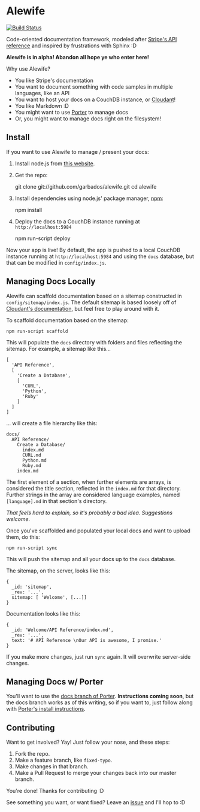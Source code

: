 # Alewife

[![Build Status](https://travis-ci.org/garbados/alewife.png)](https://travis-ci.org/garbados/alewife)

Code-oriented documentation framework, modeled after [Stripe's API reference](https://stripe.com/docs/api) and inspired by frustrations with Sphinx :D

**Alewife is in alpha! Abandon all hope ye who enter here!**

Why use Alewife?

* You like Stripe's documentation
* You want to document something with code samples in multiple languages, like an API
* You want to host your docs on a CouchDB instance, or [Cloudant](https://cloudant.com/)!
* You like Markdown :D
* You might want to use [Porter](https://github.com/garbados/porter) to manage docs
* Or, you might want to manage docs right on the filesystem!

## Install

If you want to use Alewife to manage / present your docs:

1. Install node.js from [this website](http://nodejs.org/).
3. Get the repo:

    git clone git://github.com/garbados/alewife.git
    cd alewife

4. Install dependencies using node.js' package manager, [npm](https://npmjs.org/):

    npm install

5. Deploy the docs to a CouchDB instance running at `http://localhost:5984`

    npm run-script deploy

Now your app is live! By default, the app is pushed to a local CouchDB instance running at `http://localhost:5984` and using the `docs` database, but that can be modified in `config/index.js`.

## Managing Docs Locally

Alewife can scaffold documentation based on a sitemap constructed in `config/sitemap/index.js`. The default sitemap is based loosely off of [Cloudant's documentation](http://docs.cloudant.com/), but feel free to play around with it.

To scaffold documentation based on the sitemap:

    npm run-script scaffold

This will populate the `docs` directory with folders and files reflecting the sitemap. For example, a sitemap like this...

    [
      'API Reference',
      [
        'Create a Database',
        [
          'CURL',
          'Python',
          'Ruby'
        ]
      ]
    ]

... will create a file hierarchy like this:

    docs/
      API Reference/
        Create a Database/
          index.md
          CURL.md
          Python.md
          Ruby.md
        index.md

The first element of a section, when further elements are arrays, is considered the title section, reflected in the `index.md` for that directory. Further strings in the array are considered language examples, named `[language].md` in that section's directory.

*That feels hard to explain, so it's probably a bad idea. Suggestions welcome.*

Once you've scaffolded and populated your local docs and want to upload them, do this:

    npm run-script sync

This will push the sitemap and all your docs up to the `docs` database. 

The sitemap, on the server, looks like this:

    {
      _id: 'sitemap',
      _rev: '...',
      sitemap: [ 'Welcome', [...]]
    }

Documentation looks like this:

    {
      _id: 'Welcome/API Reference/index.md',
      _rev: '...',
      text: '# API Reference \nOur API is awesome, I promise.'
    }

If you make more changes, just run `sync` again. It will overwrite server-side changes.

## Managing Docs w/ Porter

You'll want to use the [docs branch of Porter](https://github.com/garbados/porter/tree/docs). **Instructions coming soon**, but the docs branch works as of this writing, so if you want to, just follow along with [Porter's install instructions](https://github.com/garbados/porter/tree/docs#install).

## Contributing

Want to get involved? Yay! Just follow your nose, and these steps:

1. Fork the repo.
2. Make a feature branch, like `fixed-typo`.
3. Make changes in that branch.
4. Make a Pull Request to merge your changes back into our master branch.

You're done! Thanks for contributing :D

See something you want, or want fixed? Leave an [issue](https://github.com/garbados/alewife/issues) and I'll hop to :D